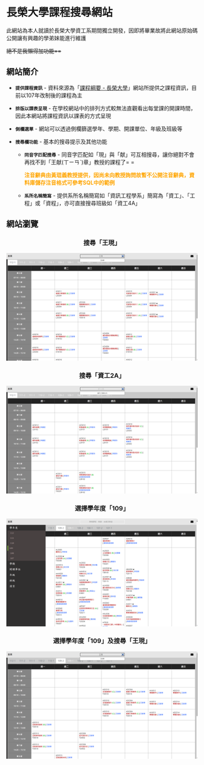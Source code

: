 # 長榮大學課程搜尋網站

此網站為本人就讀於長榮大學資工系期間獨立開發，因即將畢業故將此網站原始碼公開讓有興趣的學弟妹能進行維護

~~絕不是我懶得加功能==~~

## 網站簡介

  - **`提供課程資訊`** - 資料來源為「[課程綱要 - 長榮大學](https://eportal.cjcu.edu.tw/syllabus)」網站所提供之課程資訊，目前以107年改制後的課程為主

  - **`排版以課表呈現`** - 在學校網站中的排列方式較無法直觀看出每堂課的開課時間，因此本網站將課程資訊以課表的方式呈現

  - **`側欄選單`** - 網站可以透過側欄篩選學年、學期、開課單位、年級及班級等

  - **`搜尋欄功能`** - 基本的搜尋提示及其他功能
    - **`同音字匹配搜尋`** - 同音字匹配如「現」與「献」可互相搜尋，讓你絕對不會再找不到「王献(ㄒㄧㄢˋ)章」教授的課程了= =
    
      <strong style="color:orange">注音辭典由黃琨義教授提供，因尚未向教授詢問故暫不公開注音辭典，資料庫儲存注音格式可參考SQL中的範例</strong>
    
    - **`系所名稱簡寫`** - 提供系所名稱簡寫如「資訊工程學系」簡寫為「資工」、「工程」或「資程」，亦可直接搜尋班級如「資工4A」

## 網站瀏覽

  <h3 style='text-align: center'>搜尋「王現」</h3>

  ![王現](./README/王現.png)


  <h3 style='text-align: center'>搜尋「資工2A」</h3>

  ![資工2A](./README/資工2A.png)


  <h3 style='text-align: center'>選擇學年度「109」</h3>

  ![109](./README/109.png)


  <h3 style='text-align: center'>選擇學年度「109」及搜尋「王現」</h3>

  ![109with王現](./README/109with王現.png)

